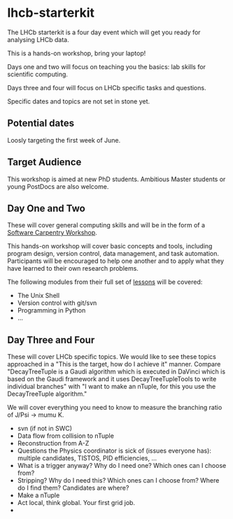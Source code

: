 # lhcb-starterkit

The LHCb starterkit is a four day event which
will get you ready for analysing LHCb data.

This is a hands-on workshop, bring your laptop!

Days one and two will focus on teaching you
the basics: lab skills for scientific computing.

Days three and four will focus on LHCb specific
tasks and questions.

Specific dates and topics are not set in stone yet.


## Potential dates

Loosly targeting the first week of June.


## Target Audience

This workshop is aimed at new PhD students.
Ambitious Master students or young PostDocs
are also welcome.


## Day One and Two

These will cover general computing skills and
will be in the form of a [Software Carpentry Workshop](//software-carpentry.org).

This hands-on workshop will cover basic concepts
and tools, including program design, version control,
data management, and task automation. Participants will
be encouraged to help one another and to apply
what they have learned to their own research problems.

The following modules from their full set of [lessons](//software-carpentry.org/lessons.html)
will be covered:

 * The Unix Shell
 * Version control with git/svn
 * Programming in Python
 * ...

 
## Day Three and Four

These will cover LHCb specific topics. We would like
to see these topics approached in a
"This is the target, how do I achieve it" manner.
Compare "DecayTreeTuple is a Gaudi algorithm which is
executed in DaVinci which is based on the Gaudi framework
and it uses DecayTreeTupleTools to write individual branches"
with "I want to make an nTuple, for this you use the
DecayTreeTuple algorithm."

We will cover everything you need to know to measure
the branching ratio of J/Psi -> mumu K.

  * svn (if not in SWC)
  * Data flow from collision to nTuple
  * Reconstruction from A-Z
  * Questions the Physics coordinator is sick of (issues everyone has): multiple candidates, TISTOS, PID efficiencies, ...
  * What is a trigger anyway? Why do I need one? Which ones can I choose from?
  * Stripping? Why do I need this? Which ones can I choose from? Where do I find them? Candidates are where?
  * Make a nTuple
  * Act local, think global. Your first grid job.
  * 
  
